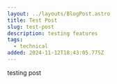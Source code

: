 ```yaml
---
layout: ../layouts/BlogPost.astro
title: Test Post
slug: test-post
description: testing features
tags:
  - technical
added: 2024-11-12T18:43:05.775Z
---
```


testing post
